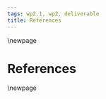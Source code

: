 ```yaml
---
tags: wp2.1, wp2, deliverable
title: References
---
```


\newpage

# References

<div id="refs"></div>

\newpage
